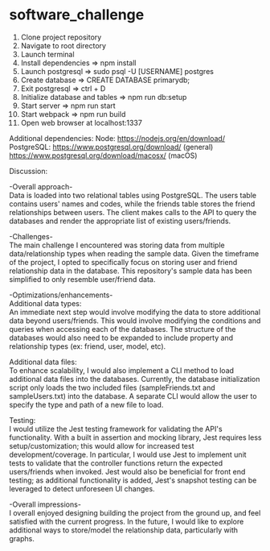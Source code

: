 # software_challenge

1.  Clone project repository
2.  Navigate to root directory
3.  Launch terminal
4.  Install dependencies => npm install
5.  Launch postgresql => sudo psql -U [USERNAME] postgres
6.  Create database => CREATE DATABASE primarydb;
7.  Exit postgresql => ctrl + D
8.  Initialize database and tables => npm run db:setup
9.  Start server => npm run start
10. Start webpack => npm run build
11. Open web browser at localhost:1337

Additional dependencies:
Node: https://nodejs.org/en/download/
PostgreSQL: https://www.postgresql.org/download/ (general) https://www.postgresql.org/download/macosx/ (macOS)

Discussion:

-Overall approach-  
Data is loaded into two relational tables using PostgreSQL. The users table contains users' names and codes, while the friends table stores the friend relationships between users. The client makes calls to the API to query the databases and render the appropriate list of existing users/friends.

-Challenges-  
The main challenge I encountered was storing data from multiple data/relationship types when reading the sample data. Given the timeframe of the project, I opted to specifically focus on storing user and friend relationship data in the database. This repository's sample data has been simplified to only resemble user/friend data.

-Optimizations/enhancements-  
Additional data types:  
An immediate next step would involve modifying the data to store additional data beyond users/friends. This would involve modifying the conditions and queries when accessing each of the databases. The structure of the databases would also need to be expanded to include property and relationship types (ex: friend, user, model, etc).

Additional data files:  
To enhance scalability, I would also implement a CLI method to load additional data files into the databases. Currently, the database initialization script only loads the two included files (sampleFriends.txt and sampleUsers.txt) into the database. A separate CLI would allow the user to specify the type and path of a new file to load.

Testing:  
I would utilize the Jest testing framework for validating the API's functionality. With a built in assertion and mocking library, Jest requires less setup/customization; this would allow for increased test development/coverage. In particular, I would use Jest to implement unit tests to validate that the controller functions return the expected users/friends when invoked. Jest would also be beneficial for front end testing; as additional functionality is added, Jest's snapshot testing can be leveraged to detect unforeseen UI changes.

-Overall impressions-  
I overall enjoyed designing building the project from the ground up, and feel satisfied with the current progress. In the future, I would like to explore additional ways to store/model the relationship data, particularly with graphs.
